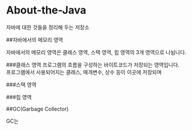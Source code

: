 # About-the-Java
자바에 대한 것들을 정리해 두는 저장소

##자바에서의 메모리 영역

자바에서의 메모리 영역은 클래스 영역, 스택 영역, 힙 영역의 3개 영역으로 나뉩니다. 

###클래스 영역
프로그램의  흐름을 구성하는 바이트코드가 저장되는 영역입니다.  
프로그램에서 사용되어지는 클래스, 매개변수, 상수 등이 이곳에 저장되며


###스택 영역

###힙 영역


##GC(Garbage Collector)

GC는 
